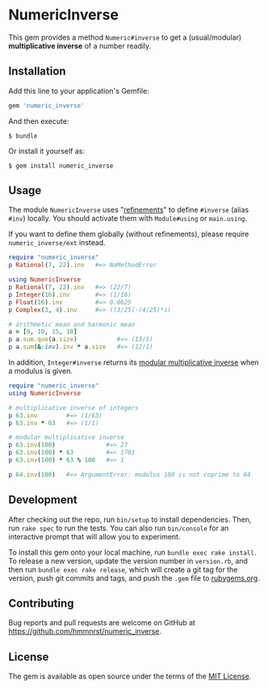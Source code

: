 # NumericInverse

This gem provides a method `Numeric#inverse` to get a (usual/modular) **multiplicative inverse** of a number readily.

## Installation

Add this line to your application's Gemfile:

```ruby
gem 'numeric_inverse'
```

And then execute:

    $ bundle

Or install it yourself as:

    $ gem install numeric_inverse

## Usage

The module `NumericInverse` uses "[refinements](https://docs.ruby-lang.org/en/trunk/syntax/refinements_rdoc.html)" to define `#inverse` (alias `#inv`) locally.  You should activate them with `Module#using` or `main.using`.

If you want to define them globally (without refinements), please require `numeric_inverse/ext` instead.

```ruby
require "numeric_inverse"
p Rational(7, 22).inv   #=> NoMethodError

using NumericInverse
p Rational(7, 22).inv   #=> (22/7)
p Integer(16).inv       #=> (1/16)
p Float(16).inv         #=> 0.0625
p Complex(3, 4).inv     #=> ((3/25)-(4/25)*i)

# arithmetic mean and harmonic mean
a = [9, 10, 15, 18]
p a.sum.quo(a.size)           #=> (13/1)
p a.sum(&:inv).inv * a.size   #=> (12/1)
```

In addition, `Integer#inverse` returns its [modular multiplicative inverse](https://en.wikipedia.org/wiki/Modular_multiplicative_inverse) when a modulus is given.

```ruby
require "numeric_inverse"
using NumericInverse

# multiplicative inverse of integers
p 63.inv        #=> (1/63)
p 63.inv * 63   #=> (1/1)

# modular multiplicative inverse
p 63.inv(100)              #=> 27
p 63.inv(100) * 63         #=> 1701
p 63.inv(100) * 63 % 100   #=> 1

p 64.inv(100)   #=> ArgumentError: modulus 100 is not coprime to 64
```

## Development

After checking out the repo, run `bin/setup` to install dependencies. Then, run `rake spec` to run the tests. You can also run `bin/console` for an interactive prompt that will allow you to experiment.

To install this gem onto your local machine, run `bundle exec rake install`. To release a new version, update the version number in `version.rb`, and then run `bundle exec rake release`, which will create a git tag for the version, push git commits and tags, and push the `.gem` file to [rubygems.org](https://rubygems.org).

## Contributing

Bug reports and pull requests are welcome on GitHub at https://github.com/hmmnrst/numeric_inverse.

## License

The gem is available as open source under the terms of the [MIT License](https://opensource.org/licenses/MIT).
